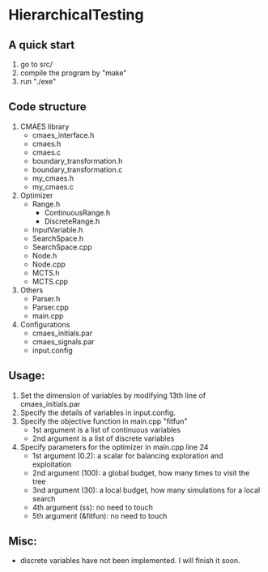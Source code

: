 # HierarchicalTesting

## A quick start
1. go to src/
2. compile the program by "make"
3. run "./exe"

## Code structure
1. CMAES library
	* cmaes_interface.h
	* cmaes.h
	* cmaes.c
	* boundary_transformation.h
	* boundary_transformation.c
	* my_cmaes.h
	* my_cmaes.c
2. Optimizer
	* Range.h
		- ContinuousRange.h
		- DiscreteRange.h
	* InputVariable.h
	* SearchSpace.h
	* SearchSpace.cpp
	* Node.h
	* Node.cpp
	* MCTS.h
	* MCTS.cpp
3. Others
	* Parser.h
	* Parser.cpp
	* main.cpp
4. Configurations
	* cmaes_initials.par
	* cmaes_signals.par
	* input.config

## Usage:
1. Set the dimension of variables by modifying 13th line of cmaes_initials.par
2. Specify the details of variables in input.config.
3. Specify the objective function in main.cpp "fitfun"
	- 1st argument is a list of continuous variables
	- 2nd argument is a list of discrete variables
4. Specify parameters for the optimizer in main.cpp line 24
	- 1st argument (0.2): a scalar for balancing exploration and exploitation
	- 2nd argument (100): a global budget, how many times to visit the tree
	- 3nd argument (30): a local budget, how many simulations for a local search
	- 4th argument (ss): no need to touch
	- 5th argument (&fitfun): no need to touch

## Misc:
* discrete variables have not been implemented. I will finish it soon.
